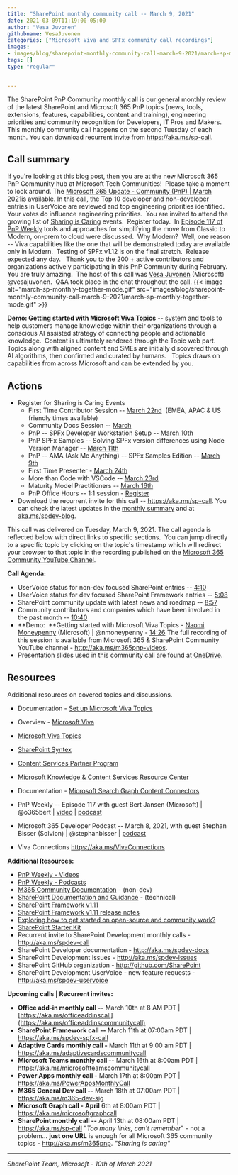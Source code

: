 ```yaml
---
title: "SharePoint monthly community call -- March 9, 2021"
date: 2021-03-09T11:19:00-05:00
author: "Vesa Juvonen"
githubname: VesaJuvonen
categories: ["Microsoft Viva and SPFx community call recordings"]
images:
- images/blog/sharepoint-monthly-community-call-march-9-2021/march-sp-monthly-together-mode.gif
tags: []
type: "regular"


---
```



The SharePoint PnP Community monthly call is our general monthly review
of the latest SharePoint and Microsoft 365 PnP topics (news, tools,
extensions, features, capabilities, content and training), engineering
priorities and community recognition for Developers, IT Pros and
Makers.  This monthly community call happens on the second Tuesday of
each month. You can download recurrent invite
from <https://aka.ms/sp-call>.


## Call summary

If you're looking at this blog post, then you are at the new Microsoft
365 PnP Community hub at Microsoft Tech Communities!  Please take a
moment to look around. The [Microsoft 365 Update - Community (PnP) |
March
2021](https://techcommunity.microsoft.com/t5/microsoft-365-pnp-blog/microsoft-365-community-pnp-march-2021-update/ba-p/2188616)is
available. In this call, the Top 10 developer and non-developer entries
in UserVoice are reviewed and top engineering priorities identified.  
Your votes do influence engineering priorities.  You are invited to
attend the growing list of [Sharing is
Caring](https://pnp.github.io/sharing-is-caring/) events.  Register
today.  In [Episode 117 of PnP
Weekly](https://techcommunity.microsoft.com/t5/microsoft-365-pnp-blog/microsoft-365-pnp-weekly-episode-117/ba-p/2193707)
tools and approaches for simplifying the move from Classic to Modern,
on-prem to cloud were discussed.  Why Modern?  Well, one reason -- Viva
capabilities like the one that will be demonstrated today are available
only in Modern.  Testing of SPFx v1.12 is on the final stretch.  Release
expected any day.  
Thank you to the 200 + active contributors and organizations actively
participating in this PnP Community during February. You are truly
amazing.  The host of this call was [Vesa
Juvonen](https://twitter.com/vesajuvonen) (Microsoft) \@vesajuvonen. 
Q&A took place in the chat throughout the call.
{{< image alt="march-sp-monthly-together-mode.gif" src="images/blog/sharepoint-monthly-community-call-march-9-2021/march-sp-monthly-together-mode.gif" >}}

**Demo: Getting started with Microsoft Viva Topics** -- system and tools
to help customers manage knowledge within their organizations through a
conscious AI assisted strategy of connecting people and actionable
knowledge.  Content is ultimately rendered through the Topic web part. 
Topics along with aligned content and SMEs are initially discovered
through AI algorithms, then confirmed and curated by humans.   Topics
draws on capabilities from across Microsoft and can be extended by
you.  
## Actions

-   Register for Sharing is Caring Events
    -   First Time Contributor Session -- [March
        22nd](https://forms.office.com/Pages/ResponsePage.aspx?id=KtIy2vgLW0SOgZbwvQuRaXDXyCl9DkBHq4A2OG7uLpdUREZVRDVYUUJLT1VNRDM4SjhGMlpUNzBORy4u) 
        (EMEA, APAC & US friendly times available)
    -   Community Docs Session
        -- [March](https://forms.office.com/Pages/ResponsePage.aspx?id=KtIy2vgLW0SOgZbwvQuRaXDXyCl9DkBHq4A2OG7uLpdUOUdFR0U1STdGS0lXUDA2Sk1YSE1WMEtHSy4u)
    -   PnP -- SPFx Developer Workstation Setup -- [March
        10th](https://forms.office.com/Pages/ResponsePage.aspx?id=KtIy2vgLW0SOgZbwvQuRaXDXyCl9DkBHq4A2OG7uLpdUM0xJTFJZN01MWlZQVFc3UjgxRUxQQkhDSS4u)
    -   PnP SPFx Samples -- Solving SPFx version differences using Node
        Version Manager -- [March
        11th](https://forms.office.com/Pages/ResponsePage.aspx?id=KtIy2vgLW0SOgZbwvQuRaXDXyCl9DkBHq4A2OG7uLpdUMDdKSjQxRDhKVzhCVUQ4VDdIQVZRVTZOSi4u)
    -   PnP -- AMA (Ask Me Anything) -- SPFx Samples Edition -- [March
        9th](https://forms.office.com/Pages/ResponsePage.aspx?id=KtIy2vgLW0SOgZbwvQuRaXDXyCl9DkBHq4A2OG7uLpdUOTVIVVUxODREUTdZR1dRRTM5WElFQzNCTi4u)
    -   First Time Presenter - [March
        24th](https://forms.office.com/Pages/ResponsePage.aspx?id=KtIy2vgLW0SOgZbwvQuRaXDXyCl9DkBHq4A2OG7uLpdUNDJOOU5JREc2TUhCVzNGTTJFUldSUUNUSy4u&wdLOR=c0033DF17-137F-493D-9E65-F324D601FD08)
    -   More than Code with VSCode -- [March
        23rd](https://forms.office.com/Pages/ResponsePage.aspx?id=KtIy2vgLW0SOgZbwvQuRaXDXyCl9DkBHq4A2OG7uLpdURFZPM00xREdYMzVIOEJCWUhWRzBVMlRJWS4u)
    -   Maturity Model Practitioners -- [March
        16th](https://forms.office.com/Pages/ResponsePage.aspx?id=KtIy2vgLW0SOgZbwvQuRaXDXyCl9DkBHq4A2OG7uLpdUODY3NVRFQ0E4SFg5WlI1TU83WFJQRklZSy4u)
    -   PnP Office Hours -- 1:1 session -
        [Register](https://outlook.office365.com/owa/calendar/PnPSharingisCaring@warner.digital/bookings/)
-   Download the recurrent invite for this call --
    <https://aka.ms/sp-call>.
You can check the latest updates in the [monthly
summary](https://techcommunity.microsoft.com/t5/microsoft-365-pnp-blog/microsoft-365-community-pnp-march-2021-update/ba-p/2188616)
and at
[aka.ms/spdev-blog](https://developer.microsoft.com/en-us/sharepoint/blogs/).

This call was delivered on Tuesday, March 9, 2021. The call agenda is
reflected below with direct links to specific sections.  You can jump
directly to a specific topic by clicking on the topic's timestamp which
will redirect your browser to that topic in the recording published on
the [Microsoft 365 Community YouTube
Channel](https://aka.ms/m365pnp-videos).

**Call Agenda:**
-   UserVoice status for non-dev focused SharePoint entries --
    [4:10](https://youtu.be/xXmpIVdokSs?t=250)
-   UserVoice status for dev focused SharePoint Framework entries --
    [5:08](https://youtu.be/xXmpIVdokSs?t=308)
-   SharePoint community update with latest news and roadmap --
    [8:57](https://youtu.be/xXmpIVdokSs?t=537)
-   Community contributors and companies which have been involved in the
    past month -- [10:40](https://youtu.be/xXmpIVdokSs?t=640)
-   **Demo:  **Getting started with Microsoft Viva Topics - [Naomi
    Moneypenny](http://twitter.com/nmoneypenny) (Microsoft) |
    \@nmoneypenny - [14:26](https://youtu.be/xXmpIVdokSs?t=866)
The full recording of this session is available from Microsoft 365 &
SharePoint Community YouTube channel - <http://aka.ms/m365pnp-videos>.
-   Presentation slides used in this community call are found at
    [OneDrive](https://1drv.ms/p/s!AlposW7ozA_90jQWIX5-19SSp93e?e=UXweGM).

## Resources

Additional resources on covered topics and discussions.
-   Documentation - [Set up Microsoft Viva
    Topics](https://docs.microsoft.com/en-us/microsoft-365/knowledge/set-up-topic-experiences)

-   Overview - [Microsoft Viva](https://aka.ms/Viva) 

-   [Microsoft Viva Topics](https://aka.ms/Viva/Topics) 

-   [SharePoint Syntex](https://aka.ms/SharePointSyntex) 

-   [Content Services Partner
    Program](https://aka.ms/ContentServicesProgram) 

-   [Microsoft Knowledge & Content Services Resource
    Center](https://aka.ms/KCS) 

-   Documentation - [Microsoft Search Graph Content
    Connectors](https://docs.microsoft.com/en-us/MicrosoftSearch/connectors-overview)
      

-   PnP Weekly -- Episode 117 with guest Bert Jansen (Microsoft) |
    \@o365bert |
    [video](https://techcommunity.microsoft.com/t5/microsoft-365-pnp-blog/microsoft-365-pnp-weekly-episode-117/ba-p/2193707)
    |
    [podcast](https://pnpweekly.podbean.com/e/microsoft-365-pnp-weekly-episode-117-8th-of-march-2021/)

-   Microsoft 365 Developer Podcast -- March 8, 2021, with guest Stephan
    Bisser (Solvion) | \@stephanbisser |
    [podcast](https://www.m365devpodcast.com/e/conversational-ai-with-stephan-bisser/)
     

-   Viva Connections <https://aka.ms/VivaConnections>

**Additional Resources:**

-   [PnP Weekly - Videos](https://aka.ms/pnpweekly)
-   [PnP Weekly - Podcasts](http://pnpweekly.podbean.com)
-   [M365 Community Documentation](https://aka.ms/m365-community-docs) -
    (non-dev)
-   [SharePoint Documentation and
    Guidance](https://docs.microsoft.com/en-us/sharepoint/) -
    (technical)
-   [SharePoint Framework
    v1.11](https://developer.microsoft.com/en-us/sharepoint/blogs/announcing-sharepoint-framework-1-11-extend-more-of-microsoft-teams-and-publish-to-appsource/)
-   [SharePoint Framework v1.11 release
    notes](https://docs.microsoft.com/en-us/sharepoint/dev/spfx/release-1.11.0)
-   [Exploring how to get started on open-source and community
    work?](https://aka.ms/sharing-is-caring)
-   [SharePoint Starter
    Kit](https://github.com/SharePoint/sp-starter-kit)
-   Recurrent invite to SharePoint Development monthly calls -
    <http://aka.ms/spdev-call>
-   SharePoint Developer documentation - <http://aka.ms/spdev-docs>
-   SharePoint Development Issues - <http://aka.ms/spdev-issues>
-   SharePoint GitHub organization - <http://github.com/SharePoint>
-   SharePoint Development UserVoice - new feature requests -
    <http://aka.ms/spdev-uservoice>

**Upcoming calls | Recurrent invites:**
-   **Office add-in monthly call --** March 10th at 8 AM PDT |
    [https://aka.ms/officeaddinscall](https://aka.ms/officeaddinscommunitycall)
-   **SharePoint Framework call --** March 11th at 07:00am PDT |
    <https://aka.ms/spdev-spfx-call>
-   **Adaptive Cards monthly call -** March 11th at 9:00 am PDT |
    <https://aka.ms/adaptivecardscommunitycall>
-   **Microsoft Teams monthly call --** March 16th at 8:00am PDT |
    <https://aka.ms/microsoftteamscommunitycall>
-   **Power Apps monthly call -** March 17th at 8:00am PDT |
    <https://aka.ms/PowerAppsMonthlyCall>
-   **M365 General Dev call --** March 18th at 07:00am PDT |
    <https://aka.ms/m365-dev-sig>
-   **Microsoft Graph call -** **April** 6th at 8:00am PDT **|**
    <https://aka.ms/microsoftgraphcall>
-   **SharePoint monthly call --** April 13th at 08:00am PDT |
    <https://aka.ms/sp-call>
\"*Too many links, can't remember*\" - not a problem\... **just one
URL** is enough for all Microsoft 365 community topics -
<http://aka.ms/m365pnp>.
*"Sharing is caring"*

------------------------------------------------------------------------

*SharePoint Team, Microsoft - 10th of March 2021*